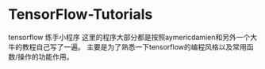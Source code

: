 # TensorFlow-Tutorials
tensorflow 练手小程序
这里的程序大部分都是按照aymericdamien和另外一个大牛的教程自己写了一遍。
主要是为了熟悉一下tensorflow的编程风格以及常用函数/操作的功能作用。
